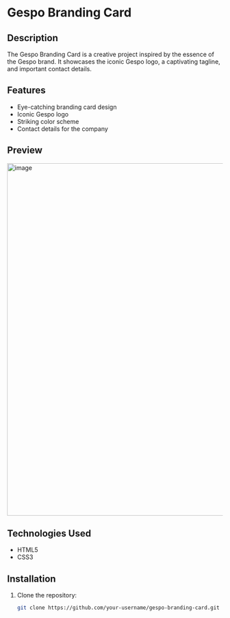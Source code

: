 # Gespo Branding Card

## Description

The Gespo Branding Card is a creative project inspired by the essence of the Gespo brand. It showcases the iconic Gespo logo, a captivating tagline, and important contact details.

## Features

- Eye-catching branding card design
- Iconic Gespo logo
- Striking color scheme
- Contact details for the company

## Preview

<img width="823" alt="image" src="https://github.com/SuryaPratap2542/Brand-card/assets/89827931/5badfd32-f777-4754-aa23-12b19015407f">

## Technologies Used

- HTML5
- CSS3

## Installation

1. Clone the repository:

   ```sh
   git clone https://github.com/your-username/gespo-branding-card.git
